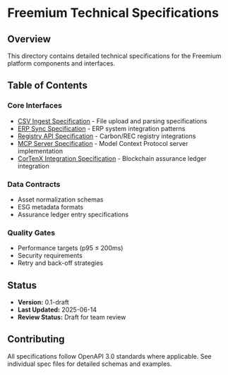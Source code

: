 # Freemium Technical Specifications

## Overview
This directory contains detailed technical specifications for the Freemium platform components and interfaces.

## Table of Contents

### Core Interfaces
- [CSV Ingest Specification](./csv_ingest.md) - File upload and parsing specifications
- [ERP Sync Specification](./erp_sync.md) - ERP system integration patterns
- [Registry API Specification](./registry_api.md) - Carbon/REC registry integrations
- [MCP Server Specification](./mcp_server.md) - Model Context Protocol server implementation
- [CorTenX Integration Specification](./cortenx_integration.md) - Blockchain assurance ledger integration

### Data Contracts
- Asset normalization schemas
- ESG metadata formats
- Assurance ledger entry specifications

### Quality Gates
- Performance targets (p95 ≤ 200ms)
- Security requirements
- Retry and back-off strategies

## Status
- **Version:** 0.1-draft
- **Last Updated:** 2025-06-14
- **Review Status:** Draft for team review

## Contributing
All specifications follow OpenAPI 3.0 standards where applicable. See individual spec files for detailed schemas and examples. 